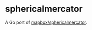 # sphericalmercator

A Go port of [mapbox/sphericalmercator](https://github.com/mapbox/sphericalmercator).
